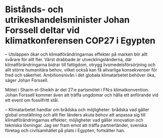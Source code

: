 # Bistånds- och utrikeshandelsminister Johan Forssell deltar vid klimatkonferensen COP27 i Egypten

– Utsläppen ökar och klimatförändringarnas effekter på marken blir allt svårare för allt fler. Värst drabbade är utvecklingsländerna, där klimatförändringarna bidrar till fattigdom, otrygg livsmedelsförsörjning och allt större humanitära behov, vilket också kan få allvarliga konsekvenser för fred och säkerhet. Ambitionsnivån i det globala klimatarbetet behöver öka, säger Johan Forssell.

Mötet i Sharm el\-Sheikh är det 27:e partsmötet i FN:s klimatkonvention. Johan Forssell kommer även att träffa ungdomar och hålla ett anförande vid ett event om fossilfritt stål.

– Klimatarbetet handlar om brådska och möjligheter: brådska vad gäller global omställning och allt fler länders akuta behov att anpassa sig till klimatförändringarnas effekter; möjligheter vad gäller innovation och tekniska lösningar. Jag ser fram emot att träffa partnerländer, svenska företag och civilsamhället på plats i Egypten, fortsätter han.
